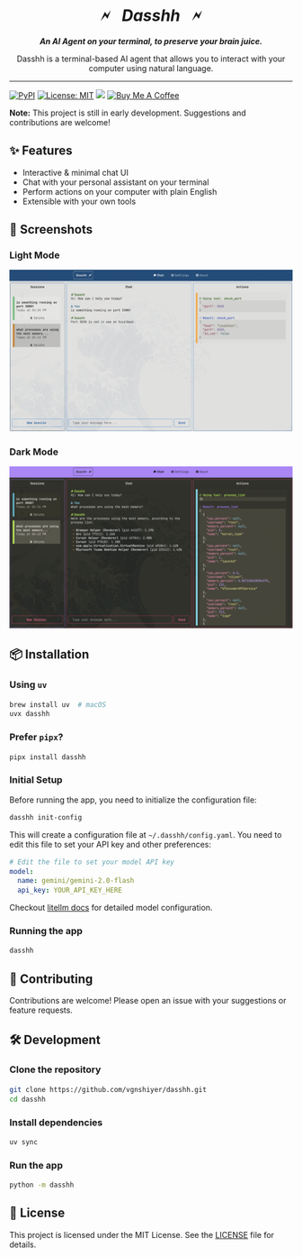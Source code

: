 <div align="center">

# 🗲 &nbsp; *Dasshh* &nbsp; 🗲

***An AI Agent on your terminal, to preserve your brain juice.***

Dasshh is a terminal-based AI agent that allows you to interact with your computer using natural language.

</div>

<hr>

[![PyPI](https://img.shields.io/pypi/v/dasshh.svg)](https://pypi.org/project/dasshh/)
[![License: MIT](https://img.shields.io/badge/License-MIT-yellow.svg)](https://opensource.org/licenses/MIT)
[![](https://img.shields.io/badge/Follow-vgnshiyer-0A66C2?logo=linkedin)](https://www.linkedin.com/comm/mynetwork/discovery-see-all?usecase=PEOPLE_FOLLOWS&followMember=vgnshiyer)
[![Buy Me A Coffee](https://img.shields.io/badge/Buy%20Me%20A%20Coffee-Donate-yellow.svg?logo=buymeacoffee)](https://www.buymeacoffee.com/vgnshiyer)

**Note:** This project is still in early development. Suggestions and contributions are welcome!

## ✨ Features 

- Interactive & minimal chat UI
- Chat with your personal assistant on your terminal
- Perform actions on your computer with plain English
- Extensible with your own tools

## 📸 Screenshots

### Light Mode
<img src="assets/demo1.png" alt="Dasshh Demo" width="800">

### Dark Mode
<img src="assets/demo2.png" alt="Dasshh Demo2" width="800">

## 📦 Installation

### Using `uv`

```bash
brew install uv  # macOS
uvx dasshh
```

### Prefer `pipx`?

```bash
pipx install dasshh
```

### Initial Setup

Before running the app, you need to initialize the configuration file:

```bash
dasshh init-config
```

This will create a configuration file at `~/.dasshh/config.yaml`. You need to edit this file to set your API key and other preferences:

```yaml
# Edit the file to set your model API key
model:
  name: gemini/gemini-2.0-flash
  api_key: YOUR_API_KEY_HERE
```

Checkout [litellm docs](https://docs.litellm.ai/docs/providers) for detailed model configuration.

### Running the app

```bash
dasshh
```

## 🤝 Contributing

Contributions are welcome! Please open an issue with your suggestions or feature requests.

## 🛠️ Development

### Clone the repository

```bash
git clone https://github.com/vgnshiyer/dasshh.git
cd dasshh
```

### Install dependencies

```bash
uv sync
```

### Run the app

```bash
python -m dasshh
```

## 📝 License

This project is licensed under the MIT License. See the [LICENSE](LICENSE) file for details.

